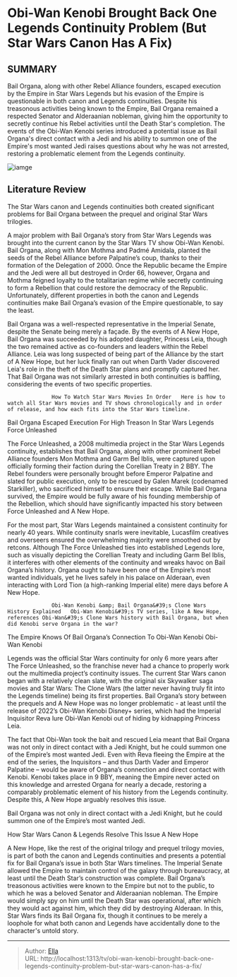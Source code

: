 # Obi-Wan Kenobi Brought Back One Legends Continuity Problem (But Star Wars Canon Has A Fix)


## SUMMARY 



  Bail Organa, along with other Rebel Alliance founders, escaped execution by the Empire in Star Wars Legends but his evasion of the Empire is questionable in both canon and Legends continuities.   Despite his treasonous activities being known to the Empire, Bail Organa remained a respected Senator and Alderaanian nobleman, giving him the opportunity to secretly continue his Rebel activities until the Death Star&#39;s completion.   The events of the Obi-Wan Kenobi series introduced a potential issue as Bail Organa&#39;s direct contact with a Jedi and his ability to summon one of the Empire&#39;s most wanted Jedi raises questions about why he was not arrested, restoring a problematic element from the Legends continuity.  

![iamge](https://static1.srcdn.com/wordpress/wp-content/uploads/2021/02/Star-Wars-Rogue-one-Tarkin-Darth-Vader-Bail-Organa.jpg)

## Literature Review
The Star Wars canon and Legends continuities both created significant problems for Bail Organa between the prequel and original Star Wars trilogies.




A major problem with Bail Organa’s story from Star Wars Legends was brought into the current canon by the Star Wars TV show Obi-Wan Kenobi. Bail Organa, along with Mon Mothma and Padmé Amidala, planted the seeds of the Rebel Alliance before Palpatine’s coup, thanks to their formation of the Delegation of 2000. Once the Republic became the Empire and the Jedi were all but destroyed in Order 66, however, Organa and Mothma feigned loyalty to the totalitarian regime while secretly continuing to form a Rebellion that could restore the democracy of the Republic. Unfortunately, different properties in both the canon and Legends continuities make Bail Organa’s evasion of the Empire questionable, to say the least.




Bail Organa was a well-respected representative in the Imperial Senate, despite the Senate being merely a façade. By the events of A New Hope, Bail Organa was succeeded by his adopted daughter, Princess Leia, though the two remained active as co-founders and leaders within the Rebel Alliance. Leia was long suspected of being part of the Alliance by the start of A New Hope, but her luck finally ran out when Darth Vader discovered Leia&#39;s role in the theft of the Death Star plans and promptly captured her. That Bail Organa was not similarly arrested in both continuities is baffling, considering the events of two specific properties.

                  How To Watch Star Wars Movies In Order   Here is how to watch all Star Wars movies and TV shows chronologically and in order of release, and how each fits into the Star Wars timeline.    


 Bail Organa Escaped Execution For High Treason In Star Wars Legends 
Force Unleashed
         




The Force Unleashed, a 2008 multimedia project in the Star Wars Legends continuity, establishes that Bail Organa, along with other prominent Rebel Alliance founders Mon Mothma and Garm Bel Iblis, were captured upon officially forming their faction during the Corellian Treaty in 2 BBY. The Rebel founders were personally brought before Emperor Palpatine and slated for public execution, only to be rescued by Galen Marek (codenamed Starkiller), who sacrificed himself to ensure their escape. While Bail Organa survived, the Empire would be fully aware of his founding membership of the Rebellion, which should have significantly impacted his story between Force Unleashed and A New Hope.

For the most part, Star Wars Legends maintained a consistent continuity for nearly 40 years. While continuity snarls were inevitable, Lucasfilm creatives and overseers ensured the overwhelming majority were smoothed out by retcons. Although The Force Unleashed ties into established Legends lore, such as visually depicting the Corellian Treaty and including Garm Bel Iblis, it interferes with other elements of the continuity and wreaks havoc on Bail Organa’s history. Organa ought to have been one of the Empire’s most wanted individuals, yet he lives safely in his palace on Alderaan, even interacting with Lord Tion (a high-ranking Imperial elite) mere days before A New Hope.




                  Obi-Wan Kenobi &amp; Bail Organa&#39;s Clone Wars History Explained   Obi-Wan Kenobi&#39;s TV series, like A New Hope, references Obi-Wan&#39;s Clone Wars history with Bail Organa, but when did Kenobi serve Organa in the war?    



 The Empire Knows Of Bail Organa’s Connection To Obi-Wan Kenobi 
Obi-Wan Kenobi
         

Legends was the official Star Wars continuity for only 6 more years after The Force Unleashed, so the franchise never had a chance to properly work out the multimedia project’s continuity issues. The current Star Wars canon began with a relatively clean slate, with the original six Skywalker saga movies and Star Wars: The Clone Wars (the latter never having truly fit into the Legends timeline) being its first properties. Bail Organa’s story between the prequels and A New Hope was no longer problematic - at least until the release of 2022’s Obi-Wan Kenobi Disney&#43; series, which had the Imperial Inquisitor Reva lure Obi-Wan Kenobi out of hiding by kidnapping Princess Leia.




The fact that Obi-Wan took the bait and rescued Leia meant that Bail Organa was not only in direct contact with a Jedi Knight, but he could summon one of the Empire’s most wanted Jedi. Even with Reva fleeing the Empire at the end of the series, the Inquisitors – and thus Darth Vader and Emperor Palpatine – would be aware of Organa’s connection and direct contact with Kenobi. Kenobi takes place in 9 BBY, meaning the Empire never acted on this knowledge and arrested Organa for nearly a decade, restoring a comparably problematic element of his history from the Legends continuity. Despite this, A New Hope arguably resolves this issue.



Bail Organa was not only in direct contact with a Jedi Knight, but he could summon one of the Empire’s most wanted Jedi.






 How Star Wars Canon &amp; Legends Resolve This Issue 
A New Hope
         




A New Hope, like the rest of the original trilogy and prequel trilogy movies, is part of both the canon and Legends continuities and presents a potential fix for Bail Organa’s issue in both Star Wars timelines. The Imperial Senate allowed the Empire to maintain control of the galaxy through bureaucracy, at least until the Death Star’s construction was complete. Bail Organa’s treasonous activities were known to the Empire but not to the public, to which he was a beloved Senator and Alderaanian nobleman. The Empire would simply spy on him until the Death Star was operational, after which they would act against him, which they did by destroying Alderaan. In this, Star Wars finds its Bail Organa fix, though it continues to be merely a loophole for what both canon and Legends have accidentally done to the character&#39;s untold story.



---

> Author: [Ella](https://instagram.hk.cn/)  
> URL: http://localhost:1313/tv/obi-wan-kenobi-brought-back-one-legends-continuity-problem-but-star-wars-canon-has-a-fix/  

